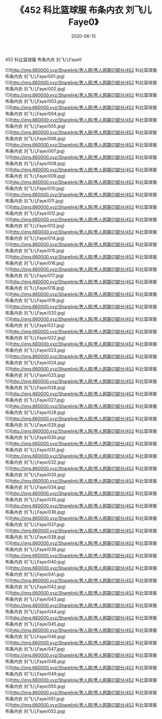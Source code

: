 ﻿---
layout: post
title:  《452 科比篮球服 布条内衣 刘飞儿Faye0》
date:   2020-06-15
img: http://img.660000.xyz/Sharelink/秀人网/秀人网第01部分/452 科比篮球服 布条内衣 刘飞儿Faye0/000.jpg
categories: [美女, 清纯, 唯美]
---

452 科比篮球服 布条内衣 刘飞儿Faye0

  ![](http://img.660000.xyz/Sharelink/秀人网/秀人网第01部分/452 科比篮球服 布条内衣 刘飞儿Faye/001.jpg) <br> ![](http://img.660000.xyz/Sharelink/秀人网/秀人网第01部分/452 科比篮球服 布条内衣 刘飞儿Faye/002.jpg) <br> ![](http://img.660000.xyz/Sharelink/秀人网/秀人网第01部分/452 科比篮球服 布条内衣 刘飞儿Faye/003.jpg) <br> ![](http://img.660000.xyz/Sharelink/秀人网/秀人网第01部分/452 科比篮球服 布条内衣 刘飞儿Faye/004.jpg) <br> ![](http://img.660000.xyz/Sharelink/秀人网/秀人网第01部分/452 科比篮球服 布条内衣 刘飞儿Faye/005.jpg) <br> ![](http://img.660000.xyz/Sharelink/秀人网/秀人网第01部分/452 科比篮球服 布条内衣 刘飞儿Faye/006.jpg) <br> ![](http://img.660000.xyz/Sharelink/秀人网/秀人网第01部分/452 科比篮球服 布条内衣 刘飞儿Faye/007.jpg) <br> ![](http://img.660000.xyz/Sharelink/秀人网/秀人网第01部分/452 科比篮球服 布条内衣 刘飞儿Faye/008.jpg) <br> ![](http://img.660000.xyz/Sharelink/秀人网/秀人网第01部分/452 科比篮球服 布条内衣 刘飞儿Faye/009.jpg) <br> ![](http://img.660000.xyz/Sharelink/秀人网/秀人网第01部分/452 科比篮球服 布条内衣 刘飞儿Faye/010.jpg) <br> ![](http://img.660000.xyz/Sharelink/秀人网/秀人网第01部分/452 科比篮球服 布条内衣 刘飞儿Faye/011.jpg) <br> ![](http://img.660000.xyz/Sharelink/秀人网/秀人网第01部分/452 科比篮球服 布条内衣 刘飞儿Faye/012.jpg) <br> ![](http://img.660000.xyz/Sharelink/秀人网/秀人网第01部分/452 科比篮球服 布条内衣 刘飞儿Faye/013.jpg) <br> ![](http://img.660000.xyz/Sharelink/秀人网/秀人网第01部分/452 科比篮球服 布条内衣 刘飞儿Faye/014.jpg) <br> ![](http://img.660000.xyz/Sharelink/秀人网/秀人网第01部分/452 科比篮球服 布条内衣 刘飞儿Faye/015.jpg) <br> ![](http://img.660000.xyz/Sharelink/秀人网/秀人网第01部分/452 科比篮球服 布条内衣 刘飞儿Faye/016.jpg) <br> ![](http://img.660000.xyz/Sharelink/秀人网/秀人网第01部分/452 科比篮球服 布条内衣 刘飞儿Faye/017.jpg) <br> ![](http://img.660000.xyz/Sharelink/秀人网/秀人网第01部分/452 科比篮球服 布条内衣 刘飞儿Faye/018.jpg) <br> ![](http://img.660000.xyz/Sharelink/秀人网/秀人网第01部分/452 科比篮球服 布条内衣 刘飞儿Faye/019.jpg) <br> ![](http://img.660000.xyz/Sharelink/秀人网/秀人网第01部分/452 科比篮球服 布条内衣 刘飞儿Faye/020.jpg) <br> ![](http://img.660000.xyz/Sharelink/秀人网/秀人网第01部分/452 科比篮球服 布条内衣 刘飞儿Faye/021.jpg) <br> ![](http://img.660000.xyz/Sharelink/秀人网/秀人网第01部分/452 科比篮球服 布条内衣 刘飞儿Faye/022.jpg) <br> ![](http://img.660000.xyz/Sharelink/秀人网/秀人网第01部分/452 科比篮球服 布条内衣 刘飞儿Faye/023.jpg) <br> ![](http://img.660000.xyz/Sharelink/秀人网/秀人网第01部分/452 科比篮球服 布条内衣 刘飞儿Faye/024.jpg) <br> ![](http://img.660000.xyz/Sharelink/秀人网/秀人网第01部分/452 科比篮球服 布条内衣 刘飞儿Faye/025.jpg) <br> ![](http://img.660000.xyz/Sharelink/秀人网/秀人网第01部分/452 科比篮球服 布条内衣 刘飞儿Faye/026.jpg) <br> ![](http://img.660000.xyz/Sharelink/秀人网/秀人网第01部分/452 科比篮球服 布条内衣 刘飞儿Faye/027.jpg) <br> ![](http://img.660000.xyz/Sharelink/秀人网/秀人网第01部分/452 科比篮球服 布条内衣 刘飞儿Faye/028.jpg) <br> ![](http://img.660000.xyz/Sharelink/秀人网/秀人网第01部分/452 科比篮球服 布条内衣 刘飞儿Faye/029.jpg) <br> ![](http://img.660000.xyz/Sharelink/秀人网/秀人网第01部分/452 科比篮球服 布条内衣 刘飞儿Faye/030.jpg) <br> ![](http://img.660000.xyz/Sharelink/秀人网/秀人网第01部分/452 科比篮球服 布条内衣 刘飞儿Faye/031.jpg) <br> ![](http://img.660000.xyz/Sharelink/秀人网/秀人网第01部分/452 科比篮球服 布条内衣 刘飞儿Faye/032.jpg) <br> ![](http://img.660000.xyz/Sharelink/秀人网/秀人网第01部分/452 科比篮球服 布条内衣 刘飞儿Faye/033.jpg) <br> ![](http://img.660000.xyz/Sharelink/秀人网/秀人网第01部分/452 科比篮球服 布条内衣 刘飞儿Faye/034.jpg) <br> ![](http://img.660000.xyz/Sharelink/秀人网/秀人网第01部分/452 科比篮球服 布条内衣 刘飞儿Faye/035.jpg) <br> ![](http://img.660000.xyz/Sharelink/秀人网/秀人网第01部分/452 科比篮球服 布条内衣 刘飞儿Faye/036.jpg) <br> ![](http://img.660000.xyz/Sharelink/秀人网/秀人网第01部分/452 科比篮球服 布条内衣 刘飞儿Faye/037.jpg) <br> ![](http://img.660000.xyz/Sharelink/秀人网/秀人网第01部分/452 科比篮球服 布条内衣 刘飞儿Faye/038.jpg) <br> ![](http://img.660000.xyz/Sharelink/秀人网/秀人网第01部分/452 科比篮球服 布条内衣 刘飞儿Faye/039.jpg) <br> ![](http://img.660000.xyz/Sharelink/秀人网/秀人网第01部分/452 科比篮球服 布条内衣 刘飞儿Faye/040.jpg) <br> ![](http://img.660000.xyz/Sharelink/秀人网/秀人网第01部分/452 科比篮球服 布条内衣 刘飞儿Faye/041.jpg) <br> ![](http://img.660000.xyz/Sharelink/秀人网/秀人网第01部分/452 科比篮球服 布条内衣 刘飞儿Faye/042.jpg) <br> ![](http://img.660000.xyz/Sharelink/秀人网/秀人网第01部分/452 科比篮球服 布条内衣 刘飞儿Faye/043.jpg) <br> ![](http://img.660000.xyz/Sharelink/秀人网/秀人网第01部分/452 科比篮球服 布条内衣 刘飞儿Faye/044.jpg) <br> ![](http://img.660000.xyz/Sharelink/秀人网/秀人网第01部分/452 科比篮球服 布条内衣 刘飞儿Faye/045.jpg) <br> ![](http://img.660000.xyz/Sharelink/秀人网/秀人网第01部分/452 科比篮球服 布条内衣 刘飞儿Faye/046.jpg) <br> ![](http://img.660000.xyz/Sharelink/秀人网/秀人网第01部分/452 科比篮球服 布条内衣 刘飞儿Faye/047.jpg) <br> ![](http://img.660000.xyz/Sharelink/秀人网/秀人网第01部分/452 科比篮球服 布条内衣 刘飞儿Faye/048.jpg) <br> ![](http://img.660000.xyz/Sharelink/秀人网/秀人网第01部分/452 科比篮球服 布条内衣 刘飞儿Faye/049.jpg) <br> ![](http://img.660000.xyz/Sharelink/秀人网/秀人网第01部分/452 科比篮球服 布条内衣 刘飞儿Faye/050.jpg) <br> ![](http://img.660000.xyz/Sharelink/秀人网/秀人网第01部分/452 科比篮球服 布条内衣 刘飞儿Faye/051.jpg) <br> ![](http://img.660000.xyz/Sharelink/秀人网/秀人网第01部分/452 科比篮球服 布条内衣 刘飞儿Faye/052.jpg) <br>